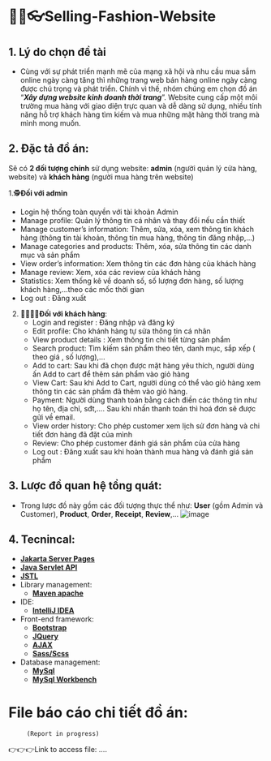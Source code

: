 # 👖👗👓Selling-Fashion-Website
## 1. Lý do chọn đề tài
- Cùng với sự phát triển mạnh mẽ của mạng xã hội và nhu cầu mua sắm online ngày càng tăng thì những trang web bán hàng online ngày càng được chú trọng và phát triển. Chính vì thế, nhóm chúng em chọn đồ án “**_Xây dựng website kinh doanh thời trang_**”. Website cung cấp một môi trường mua hàng với giao diện trực quan và dễ dàng sử dụng, nhiều tính năng hỗ trợ khách hàng tìm kiếm và mua những mặt hàng thời trang mà mình mong muốn. 
## 2. Đặc tả đồ án:
Sẽ có **2 đối tượng chính** sử dụng website: **admin** (người quản lý cửa hàng, website) và **khách hàng** (người mua hàng trên website)

1.🕵️**Đối với admin**
   - Login hệ thống toàn quyền với tài khoản Admin	
   - Manage profile: Quản lý thông tin cá nhân và thay đổi nếu cần thiết
   - Manage customer’s information: Thêm, sửa, xóa, xem thông tin khách hàng (thông tin tài khoản, thông tin mua hàng, thông tin đăng nhập,...) 
   - Manage categories and products: Thêm, xóa, sửa thông tin các danh mục và sản phẩm
   - View order’s information: Xem thông tin các đơn hàng của khách hàng 
   - Manage review: Xem, xóa các review của khách hàng
   - Statistics: Xem thống kê về doanh số, số lượng đơn hàng, số lượng khách hàng,...theo các mốc thời gian
   - Log out : Đăng xuất 
2. 👨‍👩‍👧‍👦**Đối với khách hàng**:
   - Login and register : Đăng nhập và đăng ký
   - Edit profile: Cho khánh hàng tự sửa thông tin cá nhân
   - View product details : Xem thông tin chi tiết từng sản phẩm
   - Search product: Tìm kiếm sản phẩm theo tên, danh mục, sắp xếp ( theo giá , số lượng),...
   - Add to cart: Sau khi đã chọn được mặt hàng yêu thích, người dùng ấn Add to cart để thêm sản phẩm vào giỏ hàng
   - View Cart: Sau khi Add to Cart, người dùng có thể vào giỏ hàng xem thông tin các sản phẩm đã thêm vào giỏ hàng.
   - Payment: Người dùng thanh toán bằng cách điền các thông tin như họ tên, địa chỉ, sđt,.... Sau khi nhấn thanh toán thì hoá đơn sẽ được gửi về email.
   - View order history: Cho phép customer xem lịch sử đơn hàng và chi tiết đơn hàng đã đặt của mình
   - Review: Cho phép customer đánh giá sản phẩm của cửa hàng
   - Log out : Đăng xuất sau khi hoàn thành mua hàng và đánh giá sản phẩm
## 3. Lược đồ quan hệ tổng quát:
- Trong lược đồ này gồm các đối tượng thực thể như: **User** (gồm Admin và Customer), **Product**, **Order**, **Receipt**, **Review**,...
![image](https://github.com/trongdung721/Selling_Fashion_Online/assets/90029952/7840369b-7fc8-44a6-bc26-82a1c628c3db)


## 4. Tecnincal:
- [**Jakarta Server Pages**](https://jakarta.ee/specifications/pages/3.0/)
- [**Java Servlet API**](https://mvnrepository.com/artifact/javax.servlet/javax.servlet-api)
- [**JSTL**](https://mvnrepository.com/artifact/javax.servlet/jstl/1.2)
- Library management:
	+ [**Maven apache**](https://maven.apache.org/)
- IDE: 
	+ [**IntelliJ IDEA**](https://www.jetbrains.com/idea/)
- Front-end framework:	
	+ [**Bootstrap**](https://getbootstrap.com/docs/5.3/getting-started/introduction/)
	+ [**JQuery**](https://releases.jquery.com/)
 	+ [**AJAX**](https://api.jquery.com/jquery.ajax/)	
	+ [**Sass/Scss**](https://sass-lang.com/)
- Database management:
	+ [**MySql**](https://www.mysql.com/)
	+ [**MySql Workbench**](https://dev.mysql.com/downloads/workbench/)
	
# File báo cáo chi tiết đồ án:
         (Report in progress)
👉👉👉Link to access file: ....
